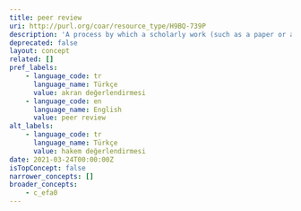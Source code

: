 ```yaml
---
title: peer review
uri: http://purl.org/coar/resource_type/H9BQ-739P
description: 'A process by which a scholarly work (such as a paper or a research proposal) is checked by a group of experts in the same field to make sure it meets the necessary standards before it is published or accepted. [Source: https://casrai.org/rdm-glossary]'
deprecated: false
layout: concept
related: []
pref_labels:
    - language_code: tr
      language_name: Türkçe
      value: akran değerlendirmesi
    - language_code: en
      language_name: English
      value: peer review
alt_labels:
    - language_code: tr
      language_name: Türkçe
      value: hakem değerlendirmesi
date: 2021-03-24T00:00:00Z
isTopConcept: false
narrower_concepts: []
broader_concepts:
    - c_efa0
---
```


